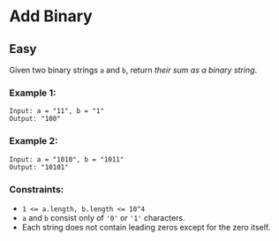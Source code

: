 # Add Binary
## Easy
Given two binary strings `a` and `b`, return *their sum as a binary string*.

### Example 1:
```
Input: a = "11", b = "1"
Output: "100"
```

### Example 2:
```
Input: a = "1010", b = "1011"
Output: "10101"
```

### Constraints:
- `1 <= a.length, b.length <= 10^4`
- `a` and `b` consist only of `'0'` or `'1'` characters.
- Each string does not contain leading zeros except for the zero itself.
